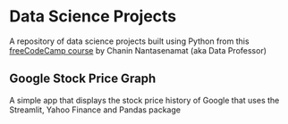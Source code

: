 # Data Science Projects

A repository of data science projects built using Python from this [freeCodeCamp course](https://youtu.be/JwSS70SZdyM) by Chanin Nantasenamat (aka Data Professor)

## Google Stock Price Graph

A simple app that displays the stock price history of Google that uses the Streamlit, Yahoo Finance and Pandas package